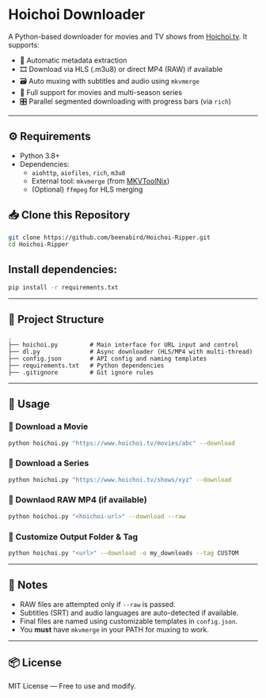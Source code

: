 # Hoichoi Downloader

A Python-based downloader for movies and TV shows from [Hoichoi.tv](https://www.hoichoi.tv). It supports:

- 🧠 Automatic metadata extraction
- 🎞️ Download via HLS (.m3u8) or direct MP4 (RAW) if available
- 🗃️ Auto muxing with subtitles and audio using `mkvmerge`
- 🎯 Full support for movies and multi-season series
- 🎛️ Parallel segmented downloading with progress bars (via `rich`)

---

## ⚙️ Requirements

- Python 3.8+
- Dependencies:
  - `aiohttp`, `aiofiles`, `rich`, `m3u8`
  - External tool: `mkvmerge` (from [MKVToolNix](https://mkvtoolnix.download/))
  - (Optional) `ffmpeg` for HLS merging

## 📥 Clone this Repository

```bash
git clone https://github.com/beenabird/Hoichoi-Ripper.git
cd Hoichoi-Ripper
```

## Install dependencies:
```bash
pip install -r requirements.txt
```

---

## 📁 Project Structure

```
.
├── hoichoi.py         # Main interface for URL input and control
├── dl.py              # Async downloader (HLS/MP4 with multi-thread)
├── config.json        # API config and naming templates
├── requirements.txt   # Python dependencies
├── .gitignore         # Git ignore rules
```

---

## 🚀 Usage

### 🔹 Download a Movie
```bash
python hoichoi.py "https://www.hoichoi.tv/movies/abc" --download
```

### 🔹 Download a Series
```bash
python hoichoi.py "https://www.hoichoi.tv/shows/xyz" --download
```

### 🔹 Downlaod RAW MP4 (if available)
```bash
python hoichoi.py "<hoichoi-url>" --download --raw
```

### 🔹 Customize Output Folder & Tag
```bash
python hoichoi.py "<url>" --download -o my_downloads --tag CUSTOM
```

---

## 📝 Notes

- RAW files are attempted only if `--raw` is passed.
- Subtitles (SRT) and audio languages are auto-detected if available.
- Final files are named using customizable templates in `config.json`.
- You **must** have `mkvmerge` in your PATH for muxing to work.

---

## 📦 License

MIT License — Free to use and modify.
